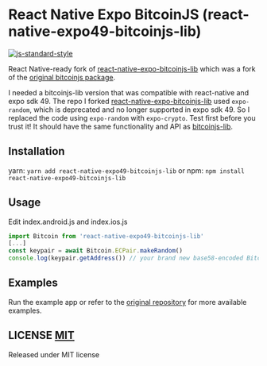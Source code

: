 # React Native Expo BitcoinJS (react-native-expo49-bitcoinjs-lib)

[![js-standard-style](https://cdn.rawgit.com/feross/standard/master/badge.svg)](https://github.com/feross/standard)

React Native-ready fork of [react-native-expo-bitcoinjs-lib](https://github.com/maooricio/react-native-expo-bitcoinjs-lib) which was a fork of the [original bitcoinjs package](https://github.com/bitcoinjs/bitcoinjs-lib).

I needed a bitcoinjs-lib version that was compatible with react-native and expo sdk 49. The repo I forked [react-native-expo-bitcoinjs-lib](https://github.com/maooricio/react-native-expo-bitcoinjs-lib) used `expo-random`, which is deprecated and no longer supported in expo sdk 49. So I replaced the code using `expo-random` with `expo-crypto`. Test first before you trust it! It should have the same functionality and API as [bitcoinjs-lib](https://github.com/bitcoinjs/bitcoinjs-lib).

## Installation

yarn: `yarn add react-native-expo49-bitcoinjs-lib` or npm: `npm install react-native-expo49-bitcoinjs-lib`

## Usage

Edit index.android.js and index.ios.js

```javascript
import Bitcoin from 'react-native-expo49-bitcoinjs-lib'
[...]
const keypair = await Bitcoin.ECPair.makeRandom()
console.log(keypair.getAddress()) // your brand new base58-encoded Bitcoin address
```

## Examples

Run the example app or refer to the [original repository](https://github.com/bitcoinjs/bitcoinjs-lib#examples) for more available examples.

## LICENSE [MIT](LICENSE)

Released under MIT license
